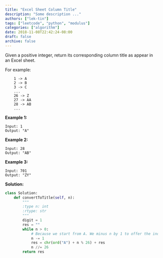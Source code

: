 ```yaml
---
title: "Excel Sheet Column Title"
description: "Some description ..."
authors: ["lek-tin"]
tags: ["leetcode", "python", "modulus"]
categories: ["algorithm"]
date: 2018-11-08T22:42:24-08:00
draft: false
archive: false
---
```

Given a positive integer, return its corresponding column title as appear in an Excel sheet.

For example:
```
    1 -> A
    2 -> B
    3 -> C
    ...
    26 -> Z
    27 -> AA
    28 -> AB
    ...
```
**Example 1:**
```
Input: 1
Output: "A"
```
**Example 2:**
```
Input: 28
Output: "AB"
```
**Example 3:**
```
Input: 701
Output: "ZY"
```
**Solution:**
```python
class Solution:
    def convertToTitle(self, n):
        """
        :type n: int
        :rtype: str
        """
        digit = 1
        res = ""
        while n > 0:
            # Because we start from A. We minus n by 1 to offer the index.
            n -= 1
            res = chr(ord("A") + n % 26) + res
            n //= 26
        return res
```